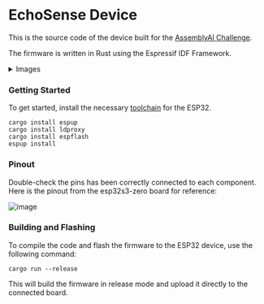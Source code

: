 # EchoSense Device

This is the source code of the device built for the [AssemblyAI Challenge](https://dev.to/challenges/assemblyai).

The firmware is written in Rust using the Espressif IDF Framework.

<details>
  
  <summary>Images</summary>
  
![20241125-114049](https://github.com/user-attachments/assets/794586fb-dfc9-46ba-ac26-b5b1d4553c4e)
![20241125-114040](https://github.com/user-attachments/assets/bf78f08d-4453-4b1b-b98c-a88da17ecc0b)
![20241125-114025](https://github.com/user-attachments/assets/2fabd4d0-a22c-4839-ae0f-3fa4e2ba5ffa)


 
</details>

### Getting Started

To get started, install the necessary [toolchain](https://github.com/esp-rs/rust-build) for the ESP32.

```shell
cargo install espup
cargo install ldproxy
cargo install espflash
espup install
```

### Pinout

Double-check the pins has been correctly connected to each component.
Here is the pinout from the esp32s3-zero board for reference:

![image](https://github.com/user-attachments/assets/d85cb448-d394-4962-9222-27fc855eb353)

### Building and Flashing

To compile the code and flash the firmware to the ESP32 device, use the following command:

```shell
cargo run --release
```

This will build the firmware in release mode and upload it directly to the connected board.
